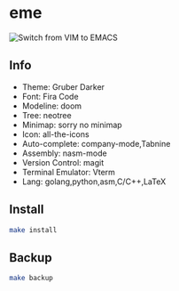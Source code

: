 # eme
![Switch from VIM to EMACS](https://img.devrant.com/devrant/rant/r_1484930_8mZxi.gif)
## Info
  - Theme: Gruber Darker
  - Font: Fira Code
  - Modeline: doom
  - Tree: neotree
  - Minimap: sorry no minimap
  - Icon: all-the-icons
  - Auto-complete: company-mode,Tabnine
  - Assembly: nasm-mode
  - Version Control: magit
  - Terminal Emulator: Vterm
  - Lang: golang,python,asm,C/C++,LaTeX
## Install 
```sh
make install
```
## Backup
```sh
make backup
```
